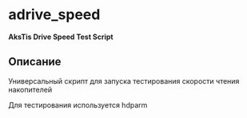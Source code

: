 # adrive_speed
**AksTis Drive Speed Test Script**

## Описание

Универсальный скрипт для запуска тестирования скорости чтения накопителей

Для тестирования используется hdparm
